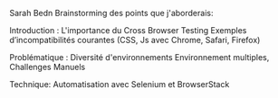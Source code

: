 Sarah Bedn
Brainstorming des points que j'aborderais:

Introduction : L'importance du Cross Browser Testing
Exemples d’incompatibilités courantes (CSS, Js avec Chrome, Safari, Firefox)

Problématique : Diversité d'environnements 
Environnement multiples, Challenges Manuels

Technique: Automatisation avec Selenium et BrowserStack

